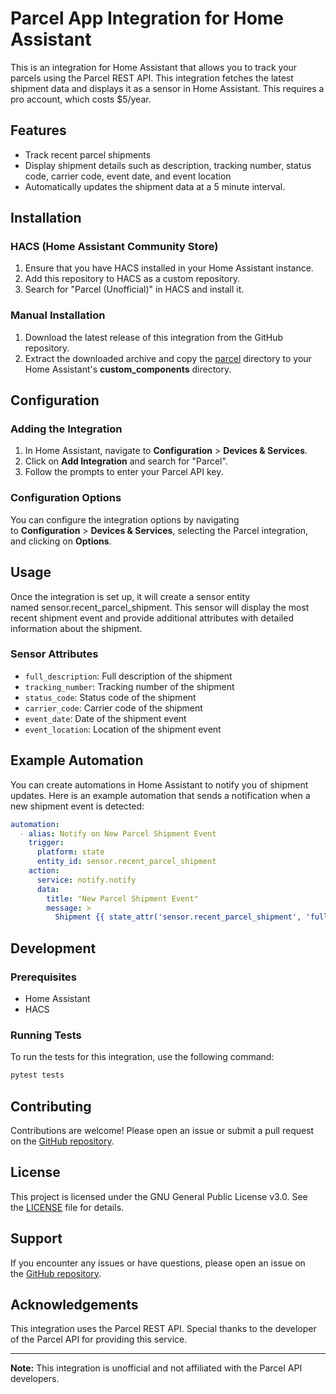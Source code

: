 Parcel App Integration for Home Assistant
=====================================

This is an integration for Home Assistant that allows you to track your parcels using the Parcel REST API. This integration fetches the latest shipment data and displays it as a sensor in Home Assistant. This requires a pro account, which costs $5/year.

Features
--------

-   Track recent parcel shipments
-   Display shipment details such as description, tracking number, status code, carrier code, event date, and event location
-   Automatically updates the shipment data at a 5 minute interval.

Installation
------------

### HACS (Home Assistant Community Store)

1.  Ensure that you have HACS installed in your Home Assistant instance.
2.  Add this repository to HACS as a custom repository.
3.  Search for "Parcel (Unofficial)" in HACS and install it.

### Manual Installation

1.  Download the latest release of this integration from the GitHub repository.
2.  Extract the downloaded archive and copy the [parcel](/custom_components/parcel/) directory to your Home Assistant's **custom_components** directory.

Configuration
-------------

### Adding the Integration

1.  In Home Assistant, navigate to **Configuration** > **Devices & Services**.
2.  Click on **Add Integration** and search for "Parcel".
3.  Follow the prompts to enter your Parcel API key.

### Configuration Options

You can configure the integration options by navigating to **Configuration** > **Devices & Services**, selecting the Parcel integration, and clicking on **Options**.

Usage
-----

Once the integration is set up, it will create a sensor entity named sensor.recent_parcel_shipment. This sensor will display the most recent shipment event and provide additional attributes with detailed information about the shipment.

### Sensor Attributes
-   `full_description`: Full description of the shipment
-   `tracking_number`: Tracking number of the shipment
-   `status_code`: Status code of the shipment
-   `carrier_code`: Carrier code of the shipment
-   `event_date`: Date of the shipment event
-   `event_location`: Location of the shipment event

Example Automation
------------------

You can create automations in Home Assistant to notify you of shipment updates. Here is an example automation that sends a notification when a new shipment event is detected:

```yaml
automation:
  - alias: Notify on New Parcel Shipment Event
    trigger:
      platform: state
      entity_id: sensor.recent_parcel_shipment
    action:
      service: notify.notify
      data:
        title: "New Parcel Shipment Event"
        message: >
          Shipment {{ state_attr('sensor.recent_parcel_shipment', 'full_description') }} has a new event: {{ state_attr('sensor.recent_parcel_shipment', 'event_date') }} - {{ state_attr('sensor.recent_parcel_shipment', 'event_location') }} - {{ states('sensor.recent_parcel_shipment') }}
```

Development
-----------

### Prerequisites

-   Home Assistant
-   HACS

### Running Tests

To run the tests for this integration, use the following command:
```zsh
pytest tests
```
Contributing
------------

Contributions are welcome! Please open an issue or submit a pull request on the [GitHub repository](https://github.com/jmdevita/parcel-ha/pulls).

License
-------

This project is licensed under the GNU General Public License v3.0. See the [LICENSE](/LICENSE) file for details.

Support
-------

If you encounter any issues or have questions, please open an issue on the [GitHub repository](https://github.com/jmdevita/parcel-ha/issues).

Acknowledgements
----------------

This integration uses the Parcel REST API. Special thanks to the developer of the Parcel API for providing this service.

* * * * *

**Note:** This integration is unofficial and not affiliated with the Parcel API developers.